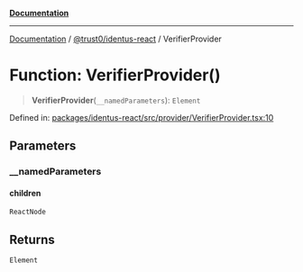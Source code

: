 [**Documentation**](../../../README.md)

***

[Documentation](../../../README.md) / [@trust0/identus-react](../README.md) / VerifierProvider

# Function: VerifierProvider()

> **VerifierProvider**(`__namedParameters`): `Element`

Defined in: [packages/identus-react/src/provider/VerifierProvider.tsx:10](https://github.com/trust0-project/identus/blob/0c6075a05bd9613f957dcc7d1fd7147cfc3b48fb/packages/identus-react/src/provider/VerifierProvider.tsx#L10)

## Parameters

### \_\_namedParameters

#### children

`ReactNode`

## Returns

`Element`
